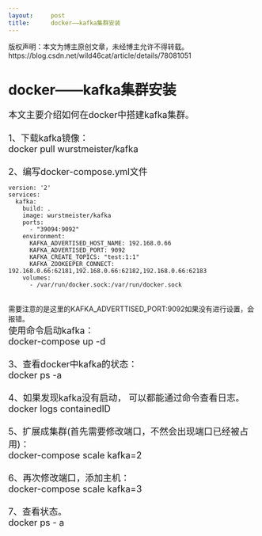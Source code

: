 ```yaml
---
layout:     post
title:      docker——kafka集群安装
---
```

<div id="article_content" class="article_content clearfix csdn-tracking-statistics" data-pid="blog" data-mod="popu_307" data-dsm="post">
								<div class="article-copyright">
					版权声明：本文为博主原创文章，未经博主允许不得转载。					https://blog.csdn.net/wild46cat/article/details/78081051				</div>
								            <link rel="stylesheet" href="https://csdnimg.cn/release/phoenix/template/css/ck_htmledit_views-f76675cdea.css">
						<div class="htmledit_views" id="content_views">
                
<h1>docker——kafka集群安装</h1>
<div><span style="font-size:18px;">本文主要介绍如何在docker中搭建kafka集群。</span></div>
<div><span style="font-size:18px;"><br></span></div>
<div><span style="font-size:18px;">1、下载kafka镜像：</span></div>
<div><span style="font-size:18px;">docker pull wurstmeister/kafka<br></span></div>
<div><span style="font-size:18px;"><br></span></div>
<div><span style="font-size:18px;">2、编写docker-compose.yml文件</span></div>
<div><span style="font-size:18px;"></span><pre><code class="language-plain">version: '2'
services:
  kafka:
    build: .
    image: wurstmeister/kafka
    ports:
      - "39094:9092"
    environment:
      KAFKA_ADVERTISED_HOST_NAME: 192.168.0.66
      KAFKA_ADVERTISED_PORT: 9092
      KAFKA_CREATE_TOPICS: "test:1:1"
      KAFKA_ZOOKEEPER_CONNECT: 192.168.0.66:62181,192.168.0.66:62182,192.168.0.66:62183
    volumes:
      - /var/run/docker.sock:/var/run/docker.sock</code></pre><br>
需要注意的是这里的KAFKA_ADVERTTISED_PORT:9092如果没有进行设置，会报错。</div>
<div><span style="font-size:18px;">使用命令启动kafka：</span></div>
<div><span style="font-size:18px;">docker-compose up -d</span></div>
<div><span style="font-size:18px;"><br></span></div>
<div><span style="font-size:18px;">3、查看docker中kafka的状态：</span></div>
<div><span style="font-size:18px;">docker ps -a</span></div>
<div><span style="font-size:18px;"><br></span></div>
<div><span style="font-size:18px;">4、如果发现kafka没有启动， 可以都能通过命令查看日志。</span></div>
<div><span style="font-size:18px;">docker logs containedID</span></div>
<div><span style="font-size:18px;"><br></span></div>
<div><span style="font-size:18px;">5、扩展成集群(首先需要修改端口，不然会出现端口已经被占用)：</span></div>
<div><span style="font-size:18px;">docker-compose scale kafka=2 </span></div>
<div><span style="font-size:18px;"><br></span></div>
<div><span style="font-size:18px;">6、再次修改端口，添加主机：</span></div>
<div><span style="font-size:18px;">docker-compose scale kafka=3</span></div>
<div><span style="font-size:18px;"><br></span></div>
<div><span style="font-size:18px;">7、查看状态。</span></div>
<div><span style="font-size:18px;">docker ps - a</span></div>
<div><span style="font-size:18px;"><img src="https://img-blog.csdn.net/20170924234713660?watermark/2/text/aHR0cDovL2Jsb2cuY3Nkbi5uZXQvd2lsZDQ2Y2F0/font/5a6L5L2T/fontsize/400/fill/I0JBQkFCMA==/dissolve/70/gravity/Center" alt=""><br></span></div>
            </div>
                </div>
